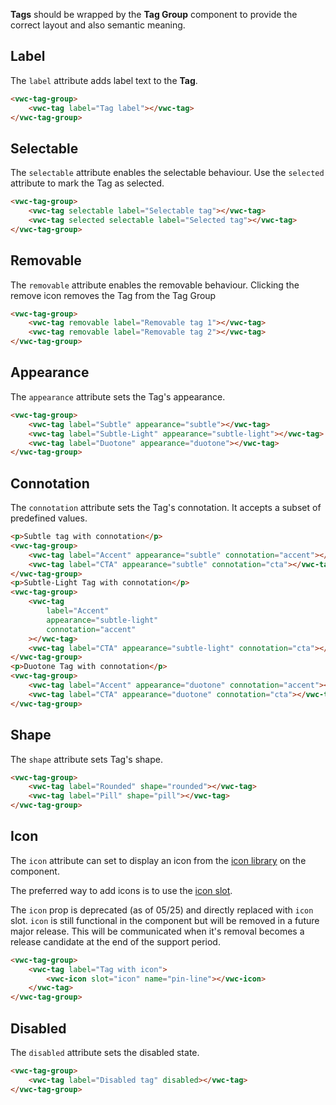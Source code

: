 **Tags** should be wrapped by the **Tag Group** component to provide the correct layout and also semantic meaning.

## Label

The `label` attribute adds label text to the **Tag**.

```html preview
<vwc-tag-group>
	<vwc-tag label="Tag label"></vwc-tag>
</vwc-tag-group>
```

## Selectable

The `selectable` attribute enables the selectable behaviour. Use the `selected` attribute to mark the Tag as selected.

```html preview
<vwc-tag-group>
	<vwc-tag selectable label="Selectable tag"></vwc-tag>
	<vwc-tag selected selectable label="Selected tag"></vwc-tag>
</vwc-tag-group>
```

## Removable

The `removable` attribute enables the removable behaviour. Clicking the remove icon removes the Tag from the Tag Group

```html preview
<vwc-tag-group>
	<vwc-tag removable label="Removable tag 1"></vwc-tag>
	<vwc-tag removable label="Removable tag 2"></vwc-tag>
</vwc-tag-group>
```

## Appearance

The `appearance` attribute sets the Tag's appearance.

```html preview
<vwc-tag-group>
	<vwc-tag label="Subtle" appearance="subtle"></vwc-tag>
	<vwc-tag label="Subtle-Light" appearance="subtle-light"></vwc-tag>
	<vwc-tag label="Duotone" appearance="duotone"></vwc-tag>
</vwc-tag-group>
```

## Connotation

The `connotation` attribute sets the Tag's connotation.
It accepts a subset of predefined values.

```html preview
<p>Subtle tag with connotation</p>
<vwc-tag-group>
	<vwc-tag label="Accent" appearance="subtle" connotation="accent"></vwc-tag>
	<vwc-tag label="CTA" appearance="subtle" connotation="cta"></vwc-tag>
</vwc-tag-group>
<p>Subtle-Light Tag with connotation</p>
<vwc-tag-group>
	<vwc-tag
		label="Accent"
		appearance="subtle-light"
		connotation="accent"
	></vwc-tag>
	<vwc-tag label="CTA" appearance="subtle-light" connotation="cta"></vwc-tag>
</vwc-tag-group>
<p>Duotone Tag with connotation</p>
<vwc-tag-group>
	<vwc-tag label="Accent" appearance="duotone" connotation="accent"></vwc-tag>
	<vwc-tag label="CTA" appearance="duotone" connotation="cta"></vwc-tag>
</vwc-tag-group>
```

## Shape

The `shape` attribute sets Tag's shape.

```html preview
<vwc-tag-group>
	<vwc-tag label="Rounded" shape="rounded"></vwc-tag>
	<vwc-tag label="Pill" shape="pill"></vwc-tag>
</vwc-tag-group>
```

## Icon

The `icon` attribute can set to display an icon from the [icon library](/icons/icons-gallery/) on the component.

The preferred way to add icons is to use the [icon slot](/components/tags/code/#icon-slot).

<vwc-note connotation="warning" headline="Deprecated Prop: icon">
	<vwc-icon slot="icon" name="warning-line" label="Warning:"></vwc-icon>

The `icon` prop is deprecated (as of 05/25) and directly replaced with `icon` slot. `icon` is still functional in the component but will be removed in a future major release. This will be communicated when it's removal becomes a release candidate at the end of the support period.

</vwc-note>

```html preview
<vwc-tag-group>
	<vwc-tag label="Tag with icon">
		<vwc-icon slot="icon" name="pin-line"></vwc-icon>
	</vwc-tag>
</vwc-tag-group>
```

## Disabled

The `disabled` attribute sets the disabled state.

```html preview
<vwc-tag-group>
	<vwc-tag label="Disabled tag" disabled></vwc-tag>
</vwc-tag-group>
```

